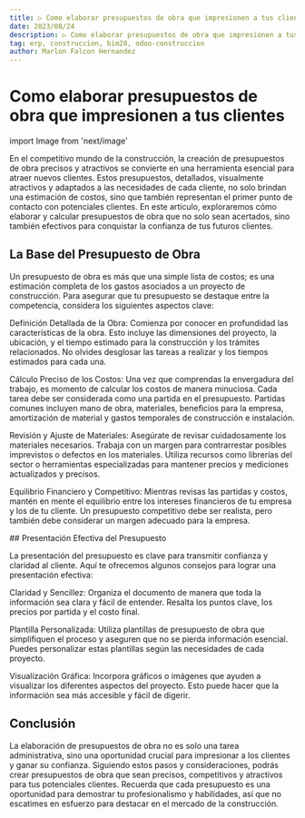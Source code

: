 ```yaml
---
title: ▷ Como elaborar presupuestos de obra que impresionen a tus clientes
date: 2023/08/24
description: ▷ Como elaborar presupuestos de obra que impresionen a tus clientes
tag: erp, construccion, bim20, odoo-construccion
author: Marlon Falcon Hernandez
---
```


# Como elaborar presupuestos de obra que impresionen a tus clientes
import Image from 'next/image'

En el competitivo mundo de la construcción, la creación de presupuestos de obra precisos y atractivos se convierte en una herramienta esencial para atraer nuevos clientes. Estos presupuestos, detallados, visualmente atractivos y adaptados a las necesidades de cada cliente, no solo brindan una estimación de costos, sino que también representan el primer punto de contacto con potenciales clientes. En este artículo, exploraremos cómo elaborar y calcular presupuestos de obra que no solo sean acertados, sino también efectivos para conquistar la confianza de tus futuros clientes.

## La Base del Presupuesto de Obra

Un presupuesto de obra es más que una simple lista de costos; es una estimación completa de los gastos asociados a un proyecto de construcción. Para asegurar que tu presupuesto se destaque entre la competencia, considera los siguientes aspectos clave:

Definición Detallada de la Obra: Comienza por conocer en profundidad las características de la obra. Esto incluye las dimensiones del proyecto, la ubicación, y el tiempo estimado para la construcción y los trámites relacionados. No olvides desglosar las tareas a realizar y los tiempos estimados para cada una.

Cálculo Preciso de los Costos: Una vez que comprendas la envergadura del trabajo, es momento de calcular los costos de manera minuciosa. Cada tarea debe ser considerada como una partida en el presupuesto. Partidas comunes incluyen mano de obra, materiales, beneficios para la empresa, amortización de material y gastos temporales de construcción e instalación.

Revisión y Ajuste de Materiales: Asegúrate de revisar cuidadosamente los materiales necesarios. Trabaja con un margen para contrarrestar posibles imprevistos o defectos en los materiales. Utiliza recursos como librerías del sector o herramientas especializadas para mantener precios y mediciones actualizados y precisos.

Equilibrio Financiero y Competitivo: Mientras revisas las partidas y costos, mantén en mente el equilibrio entre los intereses financieros de tu empresa y los de tu cliente. Un presupuesto competitivo debe ser realista, pero también debe considerar un margen adecuado para la empresa.

## Presentación Efectiva del Presupuesto

La presentación del presupuesto es clave para transmitir confianza y claridad al cliente. Aquí te ofrecemos algunos consejos para lograr una presentación efectiva:

Claridad y Sencillez: Organiza el documento de manera que toda la información sea clara y fácil de entender. Resalta los puntos clave, los precios por partida y el costo final.

Plantilla Personalizada: Utiliza plantillas de presupuesto de obra que simplifiquen el proceso y aseguren que no se pierda información esencial. Puedes personalizar estas plantillas según las necesidades de cada proyecto.

Visualización Gráfica: Incorpora gráficos o imágenes que ayuden a visualizar los diferentes aspectos del proyecto. Esto puede hacer que la información sea más accesible y fácil de digerir.

## Conclusión

La elaboración de presupuestos de obra no es solo una tarea administrativa, sino una oportunidad crucial para impresionar a los clientes y ganar su confianza. Siguiendo estos pasos y consideraciones, podrás crear presupuestos de obra que sean precisos, competitivos y atractivos para tus potenciales clientes. Recuerda que cada presupuesto es una oportunidad para demostrar tu profesionalismo y habilidades, así que no escatimes en esfuerzo para destacar en el mercado de la construcción.

